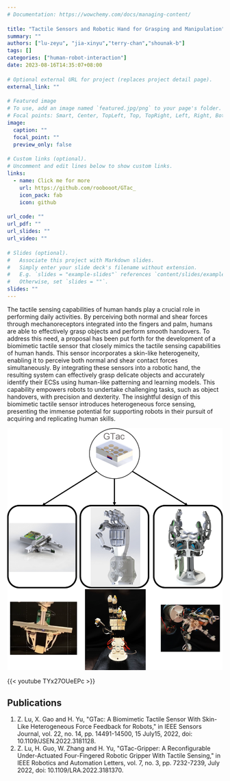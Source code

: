 ```yaml
---
# Documentation: https://wowchemy.com/docs/managing-content/

title: "Tactile Sensors and Robotic Hand for Grasping and Manipulation"
summary: ""
authors: ["lu-zeyu", "jia-xinyu","terry-chan","shounak-b"]
tags: []
categories: ["human-robot-interaction"]
date: 2023-08-16T14:35:07+08:00

# Optional external URL for project (replaces project detail page).
external_link: ""

# Featured image
# To use, add an image named `featured.jpg/png` to your page's folder.
# Focal points: Smart, Center, TopLeft, Top, TopRight, Left, Right, BottomLeft, Bottom, BottomRight.
image:
  caption: ""
  focal_point: ""
  preview_only: false

# Custom links (optional).
# Uncomment and edit lines below to show custom links.
links:
  - name: Click me for more
    url: https://github.com/roobooot/GTac_
    icon_pack: fab
    icon: github

url_code: ""
url_pdf: ""
url_slides: ""
url_video: ""

# Slides (optional).
#   Associate this project with Markdown slides.
#   Simply enter your slide deck's filename without extension.
#   E.g. `slides = "example-slides"` references `content/slides/example-slides.md`.
#   Otherwise, set `slides = ""`.
slides: ""
---
```


The tactile sensing capabilities of human hands play a crucial role in performing daily activities. By perceiving both normal and shear forces through mechanoreceptors integrated into the fingers and palm, humans are able to effectively grasp objects and perform smooth handovers. To address this need, a proposal has been put forth for the development of a biomimetic tactile sensor that closely mimics the tactile sensing capabilities of human hands. This sensor incorporates a skin-like heterogeneity, enabling it to perceive both normal and shear contact forces simultaneously. By integrating these sensors into a robotic hand, the resulting system can effectively grasp delicate objects and accurately identify their ECSs using human-like patterning and learning models. This capability empowers robots to undertake challenging tasks, such as object handovers, with precision and dexterity. The insightful design of this biomimetic tactile sensor introduces heterogeneous force sensing, presenting the immense potential for supporting robots in their pursuit of acquiring and replicating human skills. 

![Tactile Sensor](gtac-families.png "Tactile Sensor")

{{< youtube TYx27OUeEPc >}}


## Publications
1. Z. Lu, X. Gao and H. Yu, "GTac: A Biomimetic Tactile Sensor With Skin-Like Heterogeneous Force Feedback for Robots," in IEEE Sensors Journal, vol. 22, no. 14, pp. 14491-14500, 15 July15, 2022, doi: 10.1109/JSEN.2022.3181128.
2. Z. Lu, H. Guo, W. Zhang and H. Yu, "GTac-Gripper: A Reconfigurable Under-Actuated Four-Fingered Robotic Gripper With Tactile Sensing," in IEEE Robotics and Automation Letters, vol. 7, no. 3, pp. 7232-7239, July 2022, doi: 10.1109/LRA.2022.3181370.

